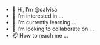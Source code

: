- 👋 Hi, I’m @oalvisa
- 👀 I’m interested in ...
- 🌱 I’m currently learning ...
- 💞️ I’m looking to collaborate on ...
- 📫 How to reach me ...

<!---
oalvisa/oalvisa is a ✨ special ✨ repository because its `README.md` (this file) appears on your GitHub profile.
You can click the Preview link to take a look at your changes.
--->

